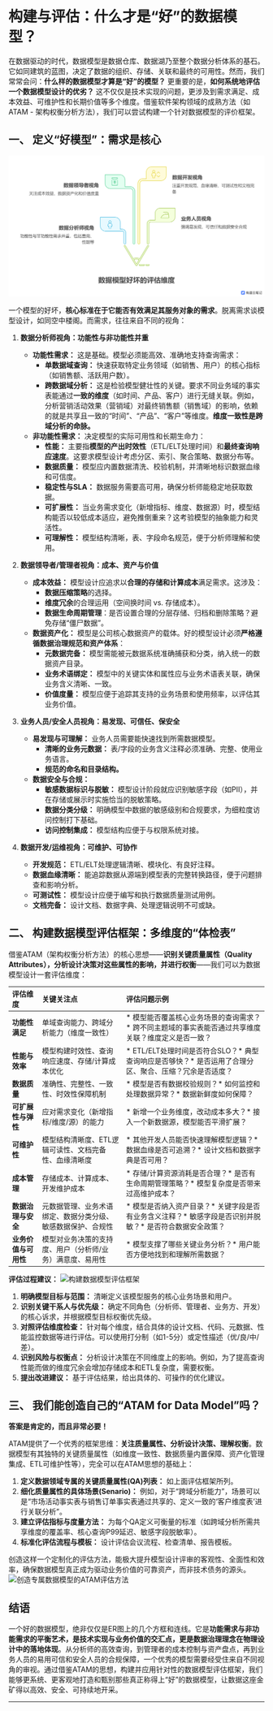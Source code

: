 

# 构建与评估：什么才是“好”的数据模型？

在数据驱动的时代，数据模型是数据仓库、数据湖乃至整个数据分析体系的基石。它如同建筑的蓝图，决定了数据的组织、存储、关联和最终的可用性。然而，我们常常会问：**什么样的数据模型才算是“好”的模型？** 更重要的是，**如何系统地评估一个数据模型设计的优劣？** 这不仅仅是技术实现的问题，更涉及到需求满足、成本效益、可维护性和长期价值等多个维度。借鉴软件架构领域的成熟方法（如ATAM - 架构权衡分析方法），我们可以尝试构建一个针对数据模型的评价框架。

## 一、 定义“好模型”：需求是核心

![数据模型好坏的评估维度](/数据仓库/images/数据模型好坏的评估维度.png)

一个模型的好坏，**核心标准在于它能否有效满足其服务对象的需求**。脱离需求谈模型设计，如同空中楼阁。而需求，往往来自不同的视角：

1.  **数据分析师视角：功能性与非功能性并重**
    *   **功能性需求：** 这是基础。模型必须能高效、准确地支持查询需求：
        *   **单数据域查询：** 快速获取特定业务领域（如销售、用户）的核心指标（如销售额、活跃用户数）。
        *   **跨数据域分析：** 这是检验模型健壮性的关键。要求不同业务域的事实表能通过**一致的维度**（如时间、产品、客户）进行无缝关联。例如，分析营销活动效果（营销域）对最终销售额（销售域）的影响，依赖的就是共享且一致的“时间”、“产品”、“客户”等维度。**维度一致性是跨域分析的命脉。**
    *   **非功能性需求：** 决定模型的实际可用性和长期生命力：
        *   **性能：** 主要指**模型的产出时效性**（ETL/ELT处理时间）和**最终查询响应速度**。这要求模型设计考虑分区、索引、聚合策略、数据分布等。
        *   **数据质量：** 模型应内置数据清洗、校验机制，并清晰地标识数据血缘和可信度。
        *   **稳定性与SLA：** 数据服务需要高可用，确保分析师能稳定地获取数据。
        *   **可扩展性：** 当业务需求变化（新增指标、维度、数据源）时，模型结构能否以较低成本适应，避免推倒重来？这考验模型的抽象能力和灵活性。
        *   **可理解性：** 模型结构清晰，表、字段命名规范，便于分析师理解和使用。

2.  **数据领导者/管理者视角：成本、资产与价值**
    *   **成本效益：** 模型设计应追求以**合理的存储和计算成本**满足需求。这涉及：
        *   **数据压缩策略**的选择。
        *   **维度冗余**的合理运用（空间换时间 vs. 存储成本）。
        *   **数据生命周期管理**：是否设置合理的分层存储、归档和删除策略？避免存储“僵尸数据”。
    *   **数据资产化：** 模型是公司核心数据资产的载体。好的模型设计必须**严格遵循数据治理规范和资产体系**：
        *   **元数据完备：** 模型需能被元数据系统准确捕获和分类，纳入统一的数据资产目录。
        *   **业务术语绑定：** 模型中的关键实体和属性应与业务术语表关联，确保业务含义清晰、一致。
        *   **价值度量：** 模型应便于追踪其支持的业务场景和使用频率，以评估其业务价值。

3.  **业务人员/安全人员视角：易发现、可信任、保安全**
    *   **易发现与可理解：** 业务人员需要能快速找到所需数据模型。
        *   **清晰的业务元数据：** 表/字段的业务含义注释必须准确、完整、使用业务语言。
        *   **规范的命名和目录结构。**
    *   **数据安全与合规：**
        *   **敏感数据标识与脱敏：** 模型设计阶段就应识别敏感字段（如PII），并在存储或展示时实施恰当的脱敏策略。
        *   **数据分类分级：** 明确模型中数据的敏感级别和合规要求，为细粒度访问控制打下基础。
        *   **访问控制集成：** 模型结构应便于与权限系统对接。

4.  **数据开发/运维视角：可维护、可协作**
    *   **开发规范：** ETL/ELT处理逻辑清晰、模块化、有良好注释。
    *   **数据血缘清晰：** 能追踪数据从源端到模型表的完整转换路径，便于问题排查和影响分析。
    *   **可测试性：** 模型设计应便于编写和执行数据质量测试用例。
    *   **文档完备：** 设计文档、数据字典、处理逻辑说明不可或缺。

## 二、 构建数据模型评估框架：多维度的“体检表”

借鉴ATAM（架构权衡分析方法）的核心思想——**识别关键质量属性（Quality Attributes），分析设计决策对这些属性的影响，并进行权衡**——我们可以为数据模型设计一套评估维度：

| 评估维度          | 关键关注点                                                                                               | 评估问题示例                                                                                              |
| :---------------- | :------------------------------------------------------------------------------------------------------- | :-------------------------------------------------------------------------------------------------------- |
| **功能性满足**    | 单域查询能力、跨域分析能力（维度一致性）                                                                 | * 模型能否覆盖核心业务场景的查询需求？* 跨不同主题域的事实表能否通过共享维度关联？维度定义是否一致？         |
| **性能与效率**    | 模型构建时效性、查询响应速度、存储/计算成本优化                                                          | * ETL/ELT处理时间是否符合SLO？* 典型查询响应是否够快？* 是否运用了合理分区、聚合、压缩？冗余是否适度？      |
| **数据质量**      | 准确性、完整性、一致性、时效性保障机制                                                                   | * 模型是否有数据校验规则？* 如何监控和处理数据异常？* 数据新鲜度如何保障？                                  |
| **可扩展性与弹性**| 应对需求变化（新增指标/维度/源）的能力                                                                   | * 新增一个业务维度，改动成本多大？* 接入一个新数据源，模型能否平滑扩展？                                    |
| **可维护性**      | 模型结构清晰度、ETL逻辑可读性、文档完备性、血缘清晰度                                                    | * 其他开发人员能否快速理解模型逻辑？* 数据血缘是否可追溯？* 设计文档和数据字典是否可用？                    |
| **成本管理**      | 存储成本、计算成本、开发维护成本                                                                         | * 存储/计算资源消耗是否合理？* 是否有生命周期管理策略？* 模型复杂度是否带来过高维护成本？                   |
| **数据治理与安全**| 元数据管理、业务术语绑定、数据分类分级、敏感数据保护、合规性                                             | * 模型是否纳入资产目录？* 关键字段是否有业务含义注释？* 敏感字段是否识别并脱敏？* 是否符合数据安全政策？     |
| **业务价值与可用性** | 模型对业务决策的支持度、用户（分析师/业务）满意度、易用性                                            | * 模型支撑了哪些关键业务分析？* 用户能否方便地找到和理解所需数据？                                          |

**评估过程建议：**
![构建数据模型评估框架](images/构建数据模型评估框架.png)

1.  **明确模型目标与范围：** 清晰定义该模型服务的核心业务场景和用户。
2.  **识别关键干系人与优先级：** 确定不同角色（分析师、管理者、业务方、开发）的核心诉求，并根据模型目标权衡优先级。
3.  **对照评估维度检查：** 针对每个维度，结合具体的设计文档、代码、元数据、性能监控数据等进行评估。可以使用打分制（如1-5分）或定性描述（优/良/中/差）。
4.  **识别风险与权衡点：** 分析设计决策在不同维度上的影响。例如，为了提高查询性能而做的维度冗余会增加存储成本和ETL复杂度，需要权衡。
5.  **提出改进建议：** 基于评估结果，给出具体的、可操作的优化建议。

## 三、 我们能创造自己的“ATAM for Data Model”吗？

**答案是肯定的，而且非常必要！**

ATAM提供了一个优秀的框架思维：**关注质量属性、分析设计决策、理解权衡**。数据模型有其独特的关键质量属性（如维度一致性、数据质量内置保障、资产化管理集成、ETL可维护性等），完全可以在ATAM思想的基础上：

1.  **定义数据领域专属的关键质量属性(QA)列表：** 如上面评估框架所列。
2.  **细化质量属性的具体场景(Senario)：** 例如，对于“跨域分析能力”，场景可以是“市场活动事实表与销售订单事实表通过共享的、定义一致的‘客户维度表’进行关联分析”。
3.  **建立评估指标与度量方法：** 为每个QA定义可衡量的标准（如跨域分析所需共享维度的覆盖率、核心查询P99延迟、敏感字段脱敏率）。
4.  **标准化评估流程与模板：** 设计评估会议流程、检查清单、报告模板。

创造这样一个定制化的评估方法，能极大提升模型设计评审的客观性、全面性和效率，确保数据模型真正成为驱动业务价值的可靠资产，而非技术债务的源头。
![创造专属数据模型的ATAM评估方法](images/创造专属数据模型的ATAM评估方法.png)

## 结语

一个好的数据模型，绝非仅仅是ER图上的几个方框和连线。它是**功能需求与非功能需求的平衡艺术，是技术实现与业务价值的交汇点，更是数据治理理念在物理设计中的落地体现**。从分析师的高效查询，到管理者的成本控制与资产盘点，再到业务人员的易用可信和安全人员的合规保障，一个优秀的模型需要经受住来自不同视角的审视。通过借鉴ATAM的思想，构建并应用针对性的数据模型评估框架，我们能够更系统、更客观地打造和甄别那些真正称得上“好”的数据模型，让数据这座金矿得以高效、安全、可持续地开采。

---
